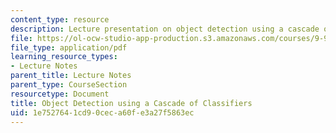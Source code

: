 ```yaml
---
content_type: resource
description: Lecture presentation on object detection using a cascade of classifiers.
file: https://ol-ocw-studio-app-production.s3.amazonaws.com/courses/9-913-pattern-recognition-for-machine-vision-fall-2004/1e7527641cd90ceca60fe3a27f5863ec_obj_detect_lec.pdf
file_type: application/pdf
learning_resource_types:
- Lecture Notes
parent_title: Lecture Notes
parent_type: CourseSection
resourcetype: Document
title: Object Detection using a Cascade of Classifiers
uid: 1e752764-1cd9-0cec-a60f-e3a27f5863ec
---
```

